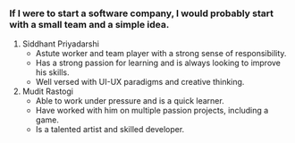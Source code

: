 ### If I were to start a software company, I would probably start with a small team and a simple idea.

1. Siddhant Priyadarshi 
    - Astute worker and team player with a strong sense of responsibility.
    - Has a strong passion for learning and is always looking to improve his skills.
    - Well versed with UI-UX paradigms and creative thinking.
2. Mudit Rastogi
    - Able to work under pressure and is a quick learner.
    - Have worked with him on multiple passion projects, including a game.
    - Is a talented artist and skilled developer.
